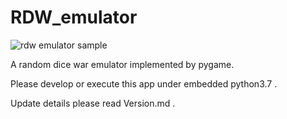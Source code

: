 # RDW_emulator
![rdw emulator sample](https://user-images.githubusercontent.com/32955131/234292984-36ddf71d-1829-4e0f-8307-3dd9f2ae3ec0.png)

A random dice war emulator implemented by pygame.

Please develop or execute this app under embedded python3.7 .

Update details please read Version.md .
